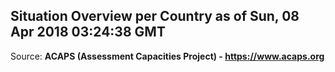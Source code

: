 ## Situation Overview per Country as of Sun, 08 Apr 2018 03:24:38 GMT

Source: **ACAPS (Assessment Capacities Project) - https://www.acaps.org**